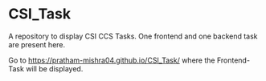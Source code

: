 # CSI_Task
A repository to display CSI CCS Tasks. One frontend and one backend task are present here.

Go to https://pratham-mishra04.github.io/CSI_Task/ where the Frontend-Task will be displayed.
